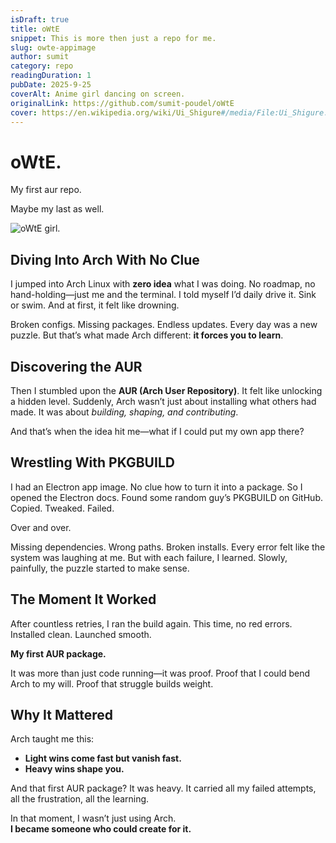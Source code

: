 ```yaml
---
isDraft: true 
title: oWtE
snippet: This is more then just a repo for me.
slug: owte-appimage
author: sumit 
category: repo
readingDuration: 1
pubDate: 2025-9-25
coverAlt: Anime girl dancing on screen.
originalLink: https://github.com/sumit-poudel/oWtE
cover: https://en.wikipedia.org/wiki/Ui_Shigure#/media/File:Ui_Shigure.jpg
---
```


# oWtE.
My first aur repo.

Maybe my last as well.

![oWtE girl.](https://raw.githubusercontent.com/sumit-poudel/oWtE/master/owte.gif)

## Diving Into Arch With No Clue  

I jumped into Arch Linux with **zero idea** what I was doing. No roadmap, no hand-holding—just me and the terminal. I told myself I’d daily drive it. Sink or swim. And at first, it felt like drowning.  

Broken configs. Missing packages. Endless updates. Every day was a new puzzle. But that’s what made Arch different: **it forces you to learn**.  

## Discovering the AUR  

Then I stumbled upon the **AUR (Arch User Repository)**. It felt like unlocking a hidden level. Suddenly, Arch wasn’t just about installing what others had made. It was about *building, shaping, and contributing*.  

And that’s when the idea hit me—what if I could put my own app there?  

## Wrestling With PKGBUILD  

I had an Electron app image. No clue how to turn it into a package. So I opened the Electron docs. Found some random guy’s PKGBUILD on GitHub. Copied. Tweaked. Failed.  

Over and over.  

Missing dependencies. Wrong paths. Broken installs. Every error felt like the system was laughing at me. But with each failure, I learned. Slowly, painfully, the puzzle started to make sense.  

## The Moment It Worked  

After countless retries, I ran the build again. This time, no red errors. Installed clean. Launched smooth.  

**My first AUR package.**  

It was more than just code running—it was proof. Proof that I could bend Arch to my will. Proof that struggle builds weight.  

## Why It Mattered  

Arch taught me this:  
- **Light wins come fast but vanish fast.**  
- **Heavy wins shape you.**  

And that first AUR package? It was heavy. It carried all my failed attempts, all the frustration, all the learning.  

In that moment, I wasn’t just using Arch.  
**I became someone who could create for it.**
